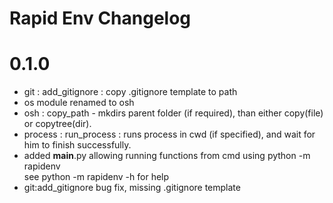 # Rapid Env Changelog

# 0.1.0
- git : add_gitignore : copy .gitignore template to path
- os module renamed to osh
- osh : copy_path - mkdirs parent folder (if required), than either copy(file) or copytree(dir).
- process : run_process : runs process in cwd (if specified), and wait for him to finish successfully.
- added __main__.py allowing running functions from cmd using python -m rapidenv  
  see python -m rapidenv -h for help
- git:add_gitignore bug fix, missing .gitignore template